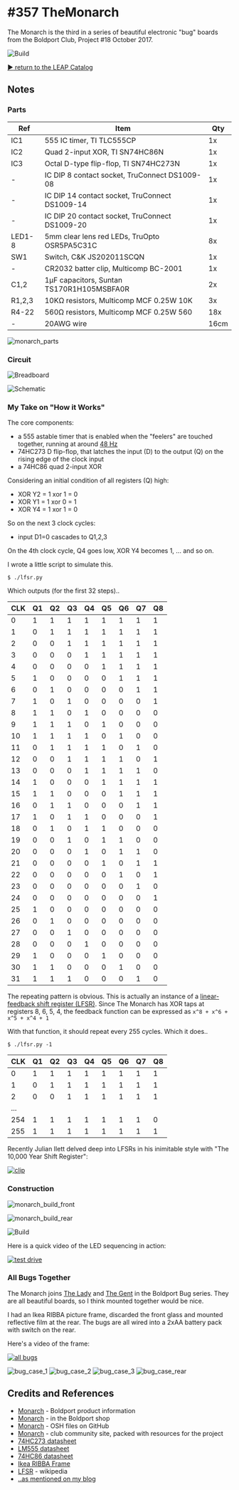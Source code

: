 # #357 TheMonarch

The Monarch is the third in a series of beautiful electronic "bug" boards from the Boldport Club, Project #18 October 2017.

![Build](./assets/TheMonarch_build.jpg?raw=true)

[:arrow_forward: return to the LEAP Catalog](http://leap.tardate.com)

## Notes

### Parts

| Ref    | Item                                            | Qty   |
|--------|-------------------------------------------------|-------|
| IC1    | 555 IC timer, TI TLC555CP                       | 1x    |
| IC2    | Quad 2-input XOR, TI SN74HC86N                  | 1x    |
| IC3    | Octal D-type flip-flop, TI SN74HC273N           | 1x    |
| -      | IC DIP 8 contact socket, TruConnect DS1009-08   | 1x    |
| -      | IC DIP 14 contact socket, TruConnect DS1009-14  | 1x    |
| -      | IC DIP 20 contact socket, TruConnect DS1009-20  | 1x    |
| LED1-8 | 5mm clear lens red LEDs, TruOpto OSR5PA5C31C    | 8x    |
| SW1    | Switch, C&K JS202011SCQN                        | 1x    |
| -      | CR2032 batter clip, Multicomp BC-2001           | 1x    |
| C1,2   | 1µF capacitors, Suntan TS170R1H105MSBFA0R       | 2x    |
| R1,2,3 | 10KΩ resistors, Multicomp MCF 0.25W 10K         | 3x    |
| R4-22  | 560Ω resistors, Multicomp MCF 0.25W 560         | 18x   |
| -      | 20AWG wire                                      | 16cm  |

![monarch_parts](./assets/TheMonarch_parts.jpg?raw=true)

### Circuit

![Breadboard](./assets/TheMonarch_bb.jpg?raw=true)

![Schematic](./assets/TheMonarch_schematic.jpg?raw=true)


### My Take on "How it Works"

The core components:

* a 555 astable timer that is enabled when the "feelers" are touched together, running at around [48 Hz](http://visual555.tardate.com/?mode=astable&r1=10&r2=10&c=1)
* 74HC273 D flip-flop, that latches the input (D) to the output (Q) on the rising edge of the clock input
* a 74HC86 quad 2-input XOR

Considering an initial condition of all registers (Q) high:

* XOR Y2 = 1 xor 1 = 0
* XOR Y1 = 1 xor 0 = 1
* XOR Y4 = 1 xor 1 = 0

So on the next 3 clock cycles:

* input D1=0 cascades to Q1,2,3

On the 4th clock cycle, Q4 goes low, XOR Y4 becomes 1, ... and so on.

I wrote a little script to simulate this.

```
$ ./lfsr.py
```

Which outputs (for the first 32 steps)..

|  CLK |  Q1 | Q2 | Q3 | Q4 | Q5 | Q6 | Q7 | Q8 |
|------|-----|----|----|----|----|----|----|----|
|    0 |   1 |  1 |  1 |  1 |  1 |  1 |  1 |  1 |
|    1 |   0 |  1 |  1 |  1 |  1 |  1 |  1 |  1 |
|    2 |   0 |  0 |  1 |  1 |  1 |  1 |  1 |  1 |
|    3 |   0 |  0 |  0 |  1 |  1 |  1 |  1 |  1 |
|    4 |   0 |  0 |  0 |  0 |  1 |  1 |  1 |  1 |
|    5 |   1 |  0 |  0 |  0 |  0 |  1 |  1 |  1 |
|    6 |   0 |  1 |  0 |  0 |  0 |  0 |  1 |  1 |
|    7 |   1 |  0 |  1 |  0 |  0 |  0 |  0 |  1 |
|    8 |   1 |  1 |  0 |  1 |  0 |  0 |  0 |  0 |
|    9 |   1 |  1 |  1 |  0 |  1 |  0 |  0 |  0 |
|   10 |   1 |  1 |  1 |  1 |  0 |  1 |  0 |  0 |
|   11 |   0 |  1 |  1 |  1 |  1 |  0 |  1 |  0 |
|   12 |   0 |  0 |  1 |  1 |  1 |  1 |  0 |  1 |
|   13 |   0 |  0 |  0 |  1 |  1 |  1 |  1 |  0 |
|   14 |   1 |  0 |  0 |  0 |  1 |  1 |  1 |  1 |
|   15 |   1 |  1 |  0 |  0 |  0 |  1 |  1 |  1 |
|   16 |   0 |  1 |  1 |  0 |  0 |  0 |  1 |  1 |
|   17 |   1 |  0 |  1 |  1 |  0 |  0 |  0 |  1 |
|   18 |   0 |  1 |  0 |  1 |  1 |  0 |  0 |  0 |
|   19 |   0 |  0 |  1 |  0 |  1 |  1 |  0 |  0 |
|   20 |   0 |  0 |  0 |  1 |  0 |  1 |  1 |  0 |
|   21 |   0 |  0 |  0 |  0 |  1 |  0 |  1 |  1 |
|   22 |   0 |  0 |  0 |  0 |  0 |  1 |  0 |  1 |
|   23 |   0 |  0 |  0 |  0 |  0 |  0 |  1 |  0 |
|   24 |   0 |  0 |  0 |  0 |  0 |  0 |  0 |  1 |
|   25 |   1 |  0 |  0 |  0 |  0 |  0 |  0 |  0 |
|   26 |   0 |  1 |  0 |  0 |  0 |  0 |  0 |  0 |
|   27 |   0 |  0 |  1 |  0 |  0 |  0 |  0 |  0 |
|   28 |   0 |  0 |  0 |  1 |  0 |  0 |  0 |  0 |
|   29 |   1 |  0 |  0 |  0 |  1 |  0 |  0 |  0 |
|   30 |   1 |  1 |  0 |  0 |  0 |  1 |  0 |  0 |
|   31 |   1 |  1 |  1 |  0 |  0 |  0 |  1 |  0 |


The repeating pattern is obvious. This is actually an instance of a
[linear-feedback shift register (LFSR)](https://en.wikipedia.org/wiki/Linear-feedback_shift_register).
Since The Monarch has XOR taps at registers 8, 6, 5, 4, the feedback function can be expressed as `x^8 + x^6 + x^5 + x^4 + 1`

With that function, it should repeat every 255 cycles. Which it does..

```
$ ./lfsr.py -1
```

|  CLK |  Q1 | Q2 | Q3 | Q4 | Q5 | Q6 | Q7 | Q8 |
|------|-----|----|----|----|----|----|----|----|
|    0 |   1 |  1 |  1 |  1 |  1 |  1 |  1 |  1 |
|    1 |   0 |  1 |  1 |  1 |  1 |  1 |  1 |  1 |
|    2 |   0 |  0 |  1 |  1 |  1 |  1 |  1 |  1 |
|  ... |     |    |    |    |    |    |    |    |
|  254 |   1 |  1 |  1 |  1 |  1 |  1 |  1 |  0 |
|  255 |   1 |  1 |  1 |  1 |  1 |  1 |  1 |  1 |



Recently Julian Ilett delved deep into LFSRs in his inimitable style with "The 10,000 Year Shift Register":

[![clip](http://img.youtube.com/vi/juoM7VhXQDM/0.jpg)](http://www.youtube.com/watch?v=juoM7VhXQDM)


### Construction

![monarch_build_front](./assets/TheMonarch_build_front.jpg?raw=true)

![monarch_build_rear](./assets/TheMonarch_build_rear.jpg?raw=true)

![Build](./assets/TheMonarch_build.jpg?raw=true)

Here is a quick video of the LED sequencing in action:

[![test drive](http://img.youtube.com/vi/tzV3l_iAMh8/0.jpg)](http://www.youtube.com/watch?v=tzV3l_iAMh8)


### All Bugs Together

The Monarch joins [The Lady](../TheLady) and [The Gent](../TheGent) in the Boldport Bug series.
They are all beautiful boards, so I think mounted together would be nice.

I had an Ikea RIBBA picture frame, discarded the front glass and mounted reflective film at the rear.
The bugs are all wired into a 2xAA battery pack with switch on the rear.

Here's a video of the frame:

[![all bugs](http://img.youtube.com/vi/JVAooJmsS20/0.jpg)](http://www.youtube.com/watch?v=JVAooJmsS20)

![bug_case_1](./assets/bug_case_1.jpg?raw=true)
![bug_case_2](./assets/bug_case_2.jpg?raw=true)
![bug_case_3](./assets/bug_case_3.jpg?raw=true)
![bug_case_rear](./assets/bug_case_rear.jpg?raw=true)

## Credits and References
* [Monarch](https://www.boldport.com/products/the-monarch) - Boldport product information
* [Monarch](http://www.boldport.club/shop/product/1033698228) - in the Boldport shop
* [Monarch](https://github.com/boldport/monarch) - OSH files on GitHub
* [Monarch](http://community.boldport.club/projects/p18-themonarch/) - club community site, packed with resources for the project
* [74HC273 datasheet](http://www.futurlec.com/74HC/74HC273.shtml)
* [LM555 datasheet](http://www.futurlec.com/Linear/LM555CM.shtml)
* [74HC86 datasheet](http://www.futurlec.com/74HC/74HC86.shtml)
* [Ikea RIBBA Frame](http://www.ikea.com/sg/en/catalog/products/80378437/)
* [LFSR](https://en.wikipedia.org/wiki/Linear-feedback_shift_register) - wikipedia
* [..as mentioned on my blog](http://blog.tardate.com/2017/12/leap357-the-monarch.html)
